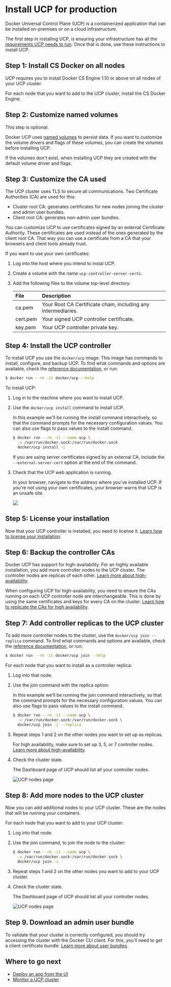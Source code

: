 <!--[metadata]>
+++
aliases = [ "/ucp/production-install/"]
title = "Install UCP for production"
description = "Learn how to install Docker Universal Control Plane on production"
keywords = ["Universal Control Plane, UCP, install"]
[menu.main]
parent="mn_ucp_installation"
identifier="ucp_install_production"
weight=20
+++
<![end-metadata]-->

# Install UCP for production

Docker Universal Control Plane (UCP) is a containerized application that can be
installed on-premises or on a cloud infrastructure.

The first step in installing UCP, is ensuring your
infrastructure has all the [requirements UCP needs to run](system-requirements).
Once that is done, use these instructions to install UCP.

## Step 1: Install CS Docker on all nodes

UCP requires you to install Docker CS Engine 1.10 or above on all nodes of
your UCP cluster.

For each node that you want to add to the UCP cluster, install the CS Docker
Engine.

## Step 2: Customize named volumes

This step is optional.

Docker UCP uses [named volumes](../architecture.md) to persist data. If you want
to customize the volume drivers and flags of these volumes, you can create the
volumes before installing UCP.

If the volumes don't exist, when installing UCP they are
created with the default volume driver and flags.


## Step 3: Customize the CA used

The UCP cluster uses TLS to secure all communications. Two Certificate
Authorities (CA) are used for this:

* Cluster root CA: generates certificates for new nodes joining the cluster and
admin user bundles.
* Client root CA: generates non-admin user bundles.

You can customize UCP to use certificates signed by an external Certificate
Authority. These certificates are used instead of the ones generated by the
client root CA. That way you can use a certificate from a CA that your
browsers and client tools already trust.

If you want to use your own certificates:

1. Log into the host where you intend to instal UCP.

2. Create a volume with the name `ucp-controller-server-certs`.

3. Add the following files to the volume top-level directory:

    | File     | Description                                                    |
    |:---------|:---------------------------------------------------------------|
    | ca.pem   | Your Root CA Certificate chain, including any intermediaries.  |
    | cert.pem | Your signed UCP controller certificate.                        |
    | key.pem  | Your UCP controller private key.                               |


## Step 4: Install the UCP controller

To install UCP you use the `docker/ucp` image. This image has commands to
install, configure, and backup UCP. To find what commands and options are
available, check the [reference documentation](../reference/install.md), or run:

```bash
$ docker run --rm -it docker/ucp --help
```

To install UCP:

1. Log in to the machine where you want to install UCP.

2. Use the `docker/ucp install` command to install UCP.

    In this example we'll be running the install command interactively, so that
    the command prompts for the necessary configuration values.
    You can also use flags to pass values to the install command.

    ```bash
    $ docker run --rm -it --name ucp \
      -v /var/run/docker.sock:/var/run/docker.sock
      docker/ucp install -i
    ```

    If you are using server certificates signed by an external CA, include
    the `--external-server-cert` option at the end of the command.

3. Check that the UCP web application is running.

    In your browser, navigate to the address where you've installed UCP.
    If you're not using your own certificates, your browser warns that UCP is
    an unsafe site.

    ![](../images/login.png)

## Step 5: License your installation

Now that your UCP controller is installed, you need to license it.
[Learn how to license your installation](license.md).

## Step 6: Backup the controller CAs

Docker UCP has support for high-availability. For an highly available
installation, you add more controller nodes to the UCP cluster. The controller
nodes are replicas of each other.
[Learn more about high-availability](../high-availability/set-up-high-availability.md).

When configuring UCP for high-availability, you need to ensure the CAs running
on each UCP controller node are interchangeable. This is done by using the same
certificates and keys for every CA on the cluster.
[Learn how to replicate the CAs for high availability](../high-availability/replicate-cas.md).

## Step 7: Add controller replicas to the UCP cluster

To add more controller nodes to the cluster, use the
`docker/ucp join --replica` command. To find what commands and options are
available, check the [reference documentation](../reference/join.md), or run:

```bash
$ docker run --rm -it docker/ucp join --help
```

For each node that you want to install as a controller replica:

1. Log into that node.

2. Use the join command with the replica option:

    In this example we'll be running the join command interactively, so that
    the command prompts for the necessary configuration values.
    You can also use flags to pass values to the install command.

    ```bash
    $ docker run --rm -it --name ucp \
      -v /var/run/docker.sock:/var/run/docker.sock \
      docker/ucp join -i --replica
    ```

3. Repeat steps 1 and 2 on the other nodes you want to set up as replicas.

    For high availability, make sure to set up 3, 5, or 7 controller nodes.
    [Learn more about high-availability](../high-availability/set-up-high-availability.md).

4. Check the cluster state.

    The Dashboard page of UCP should list all your controller nodes.

    ![UCP nodes page](../images/replica-nodes.png)


## Step 8: Add more nodes to the UCP cluster

Now you can add additional nodes to your UCP cluster. These are the nodes that
will be running your containers.

For each node that you want to add to your UCP cluster:

1. Log into that node.

2. Use the join command, to join the node to the cluster:

    ```bash
    $ docker run --rm -it --name ucp \
      -v /var/run/docker.sock:/var/run/docker.sock \
      docker/ucp join -i
    ```

3. Repeat steps 1 and 2 on the other nodes you want to add to your UCP cluster.

4. Check the cluster state.

    The Dashboard page of UCP should list all your controller nodes.

    ![UCP nodes page](../images/nodes-page.png)

## Step 9. Download an admin user bundle

To validate that your cluster is correctly configured, you should try accessing
the cluster with the Docker CLI client. For this, you'll need to get a client
certificate bundle.
[Learn more about user bundles](../access-ucp/cli-based-access.md).


## Where to go next

* [Deploy an app from the UI](../applications/deploy-app-ui.md)
* [Monitor a UCP cluster](../monitor/monitor-ucp.md)
